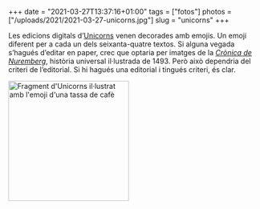 +++
date = "2021-03-27T13:37:16+01:00"
tags = ["fotos"]
photos = ["/uploads/2021/2021-03-27-unicorns.jpg"]
slug = "unicorns"
+++

Les edicions digitals d’[Unicorns](http://carlesbellver.net/contes/unicorns) venen decorades amb emojis. Un emoji diferent per a cada un dels seixanta-quatre textos. Si alguna vegada s’hagués d’editar en paper, crec que optaria per imatges de la [*Crònica de Nuremberg*](https://ca.wikipedia.org/wiki/Crònica_de_Nuremberg), història universal il·lustrada de 1493. Però això dependria del criteri de l’editorial. Si hi hagués una editorial i tingués criteri, és clar.

<a title="Unicorns. Improvisacions en 1.024 caràcters" href="http://carlesbellver.net/contes/unicorns"><img alt="Fragment d'Unicorns il·lustrat amb l'emoji d'una tassa de cafè" src="/uploads/2021/2021-03-27-unicorns.jpg" width="240"></a>
